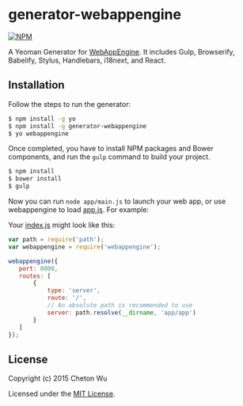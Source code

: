 # generator-webappengine

[![NPM](https://nodei.co/npm/generator-webappengine.png?downloads=true&stars=true)](https://www.npmjs.com/package/generator-webappengine)

A Yeoman Generator for [WebAppEngine](https://github.com/cheton/webappengine).  It includes Gulp, Browserify, Babelify, Stylus, Handlebars, i18next, and React.

## Installation
Follow the steps to run the generator:
```bash
$ npm install -g yo
$ npm install -g generator-webappengine
$ yo webappengine
```

Once completed, you have to install NPM packages and Bower components, and run the `gulp` command to build your project.
```bash
$ npm install
$ bower install
$ gulp
```

Now you can run `node app/main.js` to launch your web app, or use webappengine to load [app.js](/generators/app/templates/app/app.js). For example:

Your [index.js](/generators/app/templates/index.js) might look like this:
 ```js
var path = require('path');
var webappengine = require('webappengine');

webappengine({
    port: 8000,
    routes: [
        {
            type: 'server',
            route: '/',
            // An absolute path is recommended to use
            server: path.resolve(__dirname, 'app/app')
        }
    ]
});
```

## License

Copyright (c) 2015 Cheton Wu

Licensed under the [MIT License](LICENSE).
